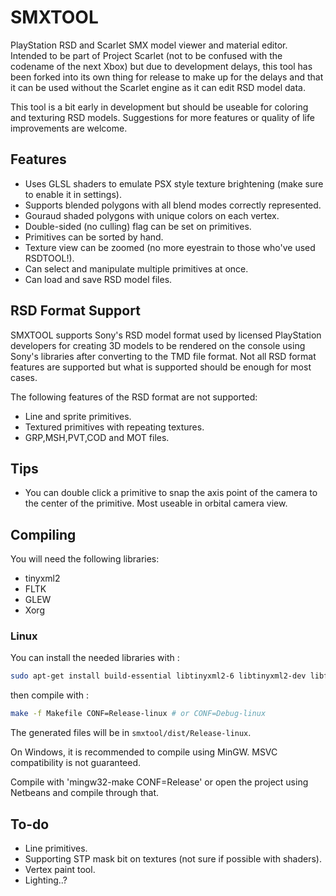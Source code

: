 # SMXTOOL
PlayStation RSD and Scarlet SMX model viewer and material editor. Intended to be part of Project Scarlet (not to be confused with the codename of the next Xbox) but due to development delays, this tool has been forked into its own thing for release to make up for the delays and that it can be used without the Scarlet engine as it can edit RSD model data.

This tool is a bit early in development but should be useable for coloring and texturing RSD models. Suggestions for more features or quality of life improvements are welcome.

## Features
* Uses GLSL shaders to emulate PSX style texture brightening (make sure to enable it in settings).
* Supports blended polygons with all blend modes correctly represented.
* Gouraud shaded polygons with unique colors on each vertex.
* Double-sided (no culling) flag can be set on primitives.
* Primitives can be sorted by hand.
* Texture view can be zoomed (no more eyestrain to those who've used RSDTOOL!).
* Can select and manipulate multiple primitives at once.
* Can load and save RSD model files.

## RSD Format Support
SMXTOOL supports Sony's RSD model format used by licensed PlayStation developers for creating 3D models to be rendered on the console using Sony's libraries after converting to the TMD file format. Not all RSD format features are supported but what is supported should be enough for most cases.

The following features of the RSD format are not supported:
* Line and sprite primitives.
* Textured primitives with repeating textures.
* GRP,MSH,PVT,COD and MOT files.

## Tips
* You can double click a primitive to snap the axis point of the camera to the center of the primitive. Most useable in orbital camera view.

## Compiling

You will need the following libraries:

* tinyxml2
* FLTK
* GLEW
* Xorg

### Linux 

You can install the needed libraries with :

```bash
sudo apt-get install build-essential libtinyxml2-6 libtinyxml2-dev libfltk1.3-dev libglew-dev xorg-dev
```

then compile with :

```bash
make -f Makefile CONF=Release-linux # or CONF=Debug-linux
```

The generated files will be in `smxtool/dist/Release-linux`.

On Windows, it is recommended to compile using MinGW. MSVC compatibility is not guaranteed.

Compile with 'mingw32-make CONF=Release' or open the project using Netbeans and compile through that.

## To-do
* Line primitives.
* Supporting STP mask bit on textures (not sure if possible with shaders).
* Vertex paint tool.
* Lighting..?